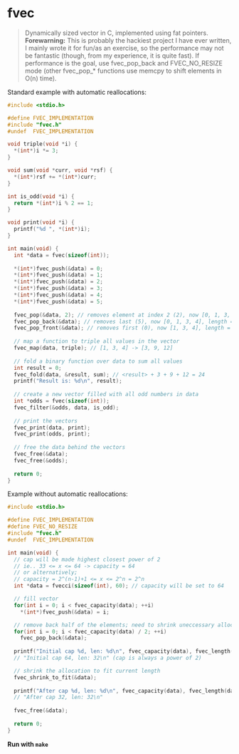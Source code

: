 # fvec
> Dynamically sized vector in C, implemented using fat pointers.<br>
> **Forewarning:** This is probably the hackiest project I have ever written, I mainly wrote it for fun/as an exercise, so the performance may not be fantastic (though, from my experience, it is quite fast).
> If performance is the goal, use fvec_pop_back and FVEC_NO_RESIZE mode (other fvec_pop_* functions use memcpy to shift elements in O(n) time).

Standard example with automatic reallocations:

```C
#include <stdio.h>

#define FVEC_IMPLEMENTATION
#include "fvec.h"
#undef  FVEC_IMPLEMENTATION

void triple(void *i) {
  *(int*)i *= 3;
}

void sum(void *curr, void *rsf) {
  *(int*)rsf += *(int*)curr;
}

int is_odd(void *i) {
  return *(int*)i % 2 == 1;
}

void print(void *i) {
  printf("%d ", *(int*)i);
}

int main(void) {
  int *data = fvec(sizeof(int));
  
  *(int*)fvec_push(&data) = 0;
  *(int*)fvec_push(&data) = 1;
  *(int*)fvec_push(&data) = 2;
  *(int*)fvec_push(&data) = 3;
  *(int*)fvec_push(&data) = 4;
  *(int*)fvec_push(&data) = 5;
  
  fvec_pop(&data, 2); // removes element at index 2 (2), now [0, 1, 3, 4, 5]
  fvec_pop_back(&data); // removes last (5), now [0, 1, 3, 4], length = 4
  fvec_pop_front(&data); // removes first (0), now [1, 3, 4], length = 3
  
  // map a function to triple all values in the vector
  fvec_map(data, triple); // [1, 3, 4] -> [3, 9, 12]
  
  // fold a binary function over data to sum all values
  int result = 0;
  fvec_fold(data, &result, sum); // <result> + 3 + 9 + 12 = 24
  printf("Result is: %d\n", result);
  
  // create a new vector filled with all odd numbers in data
  int *odds = fvec(sizeof(int));
  fvec_filter(&odds, data, is_odd);
  
  // print the vectors
  fvec_print(data, print);
  fvec_print(odds, print);
 
  // free the data behind the vectors
  fvec_free(&data);
  fvec_free(&odds);
  
  return 0;
}
```

Example without automatic reallocations:

```C
#include <stdio.h>

#define FVEC_IMPLEMENTATION
#define FVEC_NO_RESIZE
#include "fvec.h"
#undef  FVEC_IMPLEMENTATION

int main(void) {
  // cap will be made highest closest power of 2
  // ie.. 33 <= x <= 64 -> capacity = 64
  // or alternatively;
  // capacity = 2^(n-1)+1 <= x <= 2^n = 2^n
  int *data = fvecci(sizeof(int), 60); // capacity will be set to 64

  // fill vector
  for(int i = 0; i < fvec_capacity(data); ++i)
    *(int*)fvec_push(&data) = i;

  // remove back half of the elements; need to shrink uneccessary allocation
  for(int i = 0; i < fvec_capacity(data) / 2; ++i)
    fvec_pop_back(&data);
    
  printf("Initial cap %d, len: %d\n", fvec_capacity(data), fvec_length(data));
  // "Initial cap 64, len: 32\n" (cap is always a power of 2)

  // shrink the allocation to fit current length
  fvec_shrink_to_fit(&data);
  
  printf("After cap %d, len: %d\n", fvec_capacity(data), fvec_length(data));
  // "After cap 32, len: 32\n"
  
  fvec_free(&data);
  
  return 0;
}
```

**Run with `make`**
